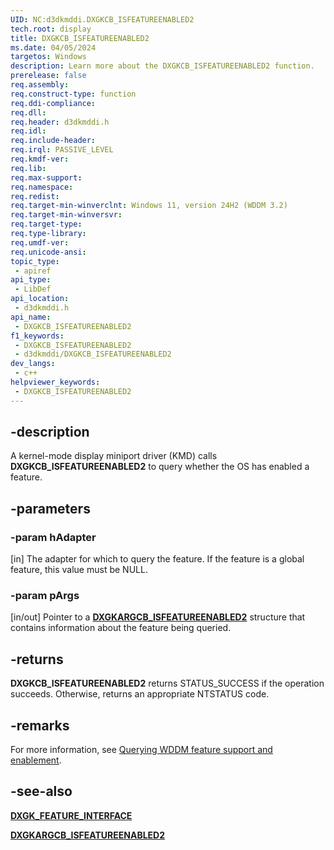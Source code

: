 ```yaml
---
UID: NC:d3dkmddi.DXGKCB_ISFEATUREENABLED2
tech.root: display
title: DXGKCB_ISFEATUREENABLED2
ms.date: 04/05/2024
targetos: Windows
description: Learn more about the DXGKCB_ISFEATUREENABLED2 function.
prerelease: false
req.assembly: 
req.construct-type: function
req.ddi-compliance: 
req.dll: 
req.header: d3dkmddi.h
req.idl: 
req.include-header: 
req.irql: PASSIVE_LEVEL
req.kmdf-ver: 
req.lib: 
req.max-support: 
req.namespace: 
req.redist: 
req.target-min-winverclnt: Windows 11, version 24H2 (WDDM 3.2)
req.target-min-winversvr: 
req.target-type: 
req.type-library: 
req.umdf-ver: 
req.unicode-ansi: 
topic_type:
 - apiref
api_type:
 - LibDef
api_location:
 - d3dkmddi.h
api_name:
 - DXGKCB_ISFEATUREENABLED2
f1_keywords:
 - DXGKCB_ISFEATUREENABLED2
 - d3dkmddi/DXGKCB_ISFEATUREENABLED2
dev_langs:
 - c++
helpviewer_keywords:
 - DXGKCB_ISFEATUREENABLED2
---
```


## -description

A kernel-mode display miniport driver (KMD) calls **DXGKCB_ISFEATUREENABLED2** to query whether the OS has enabled a feature.

## -parameters

### -param hAdapter

[in] The adapter for which to query the feature. If the feature is a global feature, this value must be NULL.

### -param pArgs

[in/out] Pointer to a [**DXGKARGCB_ISFEATUREENABLED2**](ns-d3dkmddi-dxgkargcb_isfeatureenabled2.md) structure that contains information about the feature being queried.

## -returns

**DXGKCB_ISFEATUREENABLED2** returns STATUS_SUCCESS if the operation succeeds. Otherwise, returns an appropriate NTSTATUS code.

## -remarks

For more information, see [Querying WDDM feature support and enablement](/windows-hardware/drivers/display/querying-wddm-feature-support-and-enablement).

## -see-also

[**DXGK_FEATURE_INTERFACE**](../dispmprt/ns-dispmprt-dxgk_feature_interface.md)

[**DXGKARGCB_ISFEATUREENABLED2**](ns-d3dkmddi-dxgkargcb_isfeatureenabled2.md)
